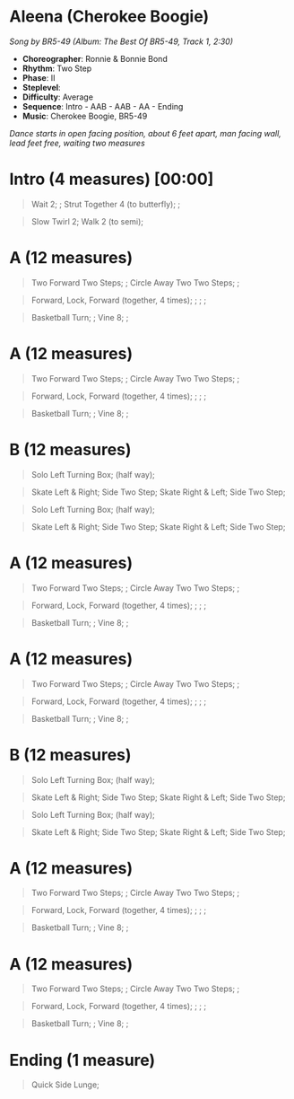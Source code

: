 # Aleena (Cherokee Boogie)
*Song by BR5-49 (Album: The Best Of BR5-49, Track 1, 2:30)*
 
* **Choreographer**: Ronnie & Bonnie Bond
* **Rhythm**: Two Step
* **Phase**: II
* **Steplevel**: 
* **Difficulty**: Average
* **Sequence**: Intro - AAB - AAB - AA - Ending
* **Music**: Cherokee Boogie, BR5-49
 
*Dance starts in open facing position, about 6 feet apart, man facing wall, lead feet free, waiting two measures*
 
# Intro (4 measures) [00:00]

> Wait 2; ; Strut Together 4 (to butterfly); ;

> Slow Twirl 2; Walk 2 (to semi);

# A (12 measures)

> Two Forward Two Steps; ; Circle Away Two Two Steps; ;

> Forward, Lock, Forward (together, 4 times); ; ; ;

> Basketball Turn; ; Vine 8; ;

# A (12 measures)

> Two Forward Two Steps; ; Circle Away Two Two Steps; ;

> Forward, Lock, Forward (together, 4 times); ; ; ;

> Basketball Turn; ; Vine 8; ;

# B (12 measures)

> Solo Left Turning Box; (half way);

> Skate Left & Right; Side Two Step; Skate Right & Left; Side Two Step;

> Solo Left Turning Box; (half way);

> Skate Left & Right; Side Two Step; Skate Right & Left; Side Two Step;

# A (12 measures)

> Two Forward Two Steps; ; Circle Away Two Two Steps; ;

> Forward, Lock, Forward (together, 4 times); ; ; ;

> Basketball Turn; ; Vine 8; ;

# A (12 measures)

> Two Forward Two Steps; ; Circle Away Two Two Steps; ;

> Forward, Lock, Forward (together, 4 times); ; ; ;

> Basketball Turn; ; Vine 8; ;

# B (12 measures)

> Solo Left Turning Box; (half way);

> Skate Left & Right; Side Two Step; Skate Right & Left; Side Two Step;

> Solo Left Turning Box; (half way);

> Skate Left & Right; Side Two Step; Skate Right & Left; Side Two Step;

# A (12 measures)

> Two Forward Two Steps; ; Circle Away Two Two Steps; ;

> Forward, Lock, Forward (together, 4 times); ; ; ;

> Basketball Turn; ; Vine 8; ;

# A (12 measures)

> Two Forward Two Steps; ; Circle Away Two Two Steps; ;

> Forward, Lock, Forward (together, 4 times); ; ; ;

> Basketball Turn; ; Vine 8; ;

# Ending (1 measure)

> Quick Side Lunge;